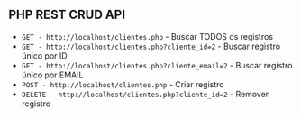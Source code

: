 ## PHP REST CRUD API

* `GET - http://localhost/clientes.php` - Buscar TODOS os registros
* `GET - http://localhost/clientes.php?cliente_id=2` - Buscar registro único por ID
* `GET - http://localhost/clientes.php?cliente_email=2` - Buscar registro único por EMAIL
* `POST - http://localhost/clientes.php` - Criar registro
* `DELETE - http://localhost/clientes.php?cliente_id=2` - Remover registro
